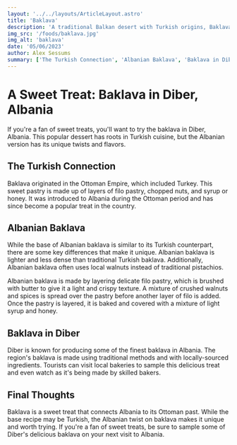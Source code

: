 ```yaml
---
layout: '../../layouts/ArticleLayout.astro'
title: 'Baklava'
description: 'A traditional Balkan desert with Turkish origins, Baklava in Diber offers a slight twist.'
img_src: '/foods/baklava.jpg'
img_alt: 'baklava'
date: '05/06/2023'
author: Alex Sessums
summary: ['The Turkish Connection', 'Albanian Baklava', 'Baklava in Diber', 'Final Thoughts']
---
```


# A Sweet Treat: Baklava in Diber, Albania

If you're a fan of sweet treats, you'll want to try the baklava in Diber, Albania. This popular dessert has roots in Turkish cuisine, but the Albanian version has its unique twists and flavors.

## The Turkish Connection

Baklava originated in the Ottoman Empire, which included Turkey. This sweet pastry is made up of layers of filo pastry, chopped nuts, and syrup or honey. It was introduced to Albania during the Ottoman period and has since become a popular treat in the country.

## Albanian Baklava

While the base of Albanian baklava is similar to its Turkish counterpart, there are some key differences that make it unique. Albanian baklava is lighter and less dense than traditional Turkish baklava. Additionally, Albanian baklava often uses local walnuts instead of traditional pistachios.

Albanian baklava is made by layering delicate filo pastry, which is brushed with butter to give it a light and crispy texture. A mixture of crushed walnuts and spices is spread over the pastry before another layer of filo is added. Once the pastry is layered, it is baked and covered with a mixture of light syrup and honey.

## Baklava in Diber

Diber is known for producing some of the finest baklava in Albania. The region's baklava is made using traditional methods and with locally-sourced ingredients. Tourists can visit local bakeries to sample this delicious treat and even watch as it's being made by skilled bakers.

## Final Thoughts

Baklava is a sweet treat that connects Albania to its Ottoman past. While the base recipe may be Turkish, the Albanian twist on baklava makes it unique and worth trying. If you're a fan of sweet treats, be sure to sample some of Diber's delicious baklava on your next visit to Albania.

